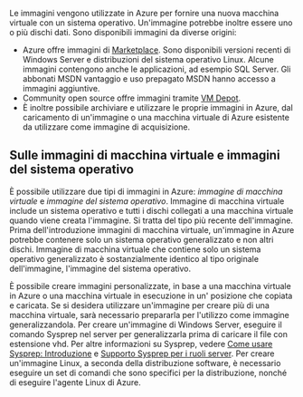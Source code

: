 

Le immagini vengono utilizzate in Azure per fornire una nuova macchina virtuale con un sistema operativo. Un'immagine potrebbe inoltre essere uno o più dischi dati. Sono disponibili immagini da diverse origini:

-	Azure offre immagini di [Marketplace](https://azure.microsoft.com/gallery/virtual-machines/). Sono disponibili versioni recenti di Windows Server e distribuzioni del sistema operativo Linux. Alcune immagini contengono anche le applicazioni, ad esempio SQL Server. Gli abbonati MSDN vantaggio e uso prepagato MSDN hanno accesso a immagini aggiuntive.
-	Community open source offre immagini tramite [VM Depot](http://vmdepot.msopentech.com/List/Index).
-	È inoltre possibile archiviare e utilizzare le proprie immagini in Azure, dal caricamento di un'immagine o una macchina virtuale di Azure esistente da utilizzare come immagine di acquisizione.

## Sulle immagini di macchina virtuale e immagini del sistema operativo

È possibile utilizzare due tipi di immagini in Azure: *immagine di macchina virtuale* e *immagine del sistema operativo*. Immagine di macchina virtuale include un sistema operativo e tutti i dischi collegati a una macchina virtuale quando viene creata l'immagine. Si tratta del tipo più recente dell'immagine. Prima dell'introduzione immagini di macchina virtuale, un'immagine in Azure potrebbe contenere solo un sistema operativo generalizzato e non altri dischi. Immagine di macchina virtuale che contiene solo un sistema operativo generalizzato è sostanzialmente identico al tipo originale dell'immagine, l'immagine del sistema operativo.

È possibile creare immagini personalizzate, in base a una macchina virtuale in Azure o una macchina virtuale in esecuzione in un' posizione che copiata e caricata. Se si desidera utilizzare un'immagine per creare più di una macchina virtuale, sarà necessario prepararla per l'utilizzo come immagine generalizzandola. Per creare un'immagine di Windows Server, eseguire il comando Sysprep nel server per generalizzarla prima di caricare il file con estensione vhd. Per altre informazioni su Sysprep, vedere [Come usare Sysprep: Introduzione](http://go.microsoft.com/fwlink/p/?LinkId=392030) e [Supporto Sysprep per i ruoli server](https://msdn.microsoft.com/windows/hardware/commercialize/manufacture/desktop/sysprep-support-for-server-roles). Per creare un'immagine Linux, a seconda della distribuzione software, è necessario eseguire un set di comandi che sono specifici per la distribuzione, nonché di eseguire l'agente Linux di Azure.

<!---HONumber=AcomDC_0817_2016-->